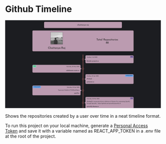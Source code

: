 # Github Timeline

![preview](/preview.png)

Shows the repositories created by a user over time in a neat timeline format.

To run this project on your local machine, generate a [Personal Access Token](https://docs.github.com/en/free-pro-team@latest/github/authenticating-to-github/creating-a-personal-access-token) and save it with a variable named as REACT_APP_TOKEN in a .env file at the root of the project.
